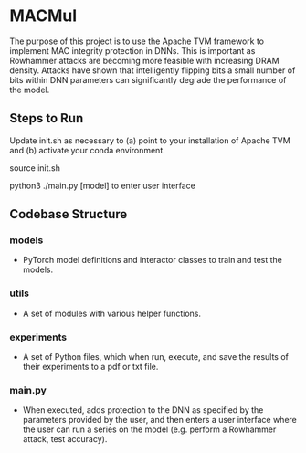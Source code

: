 # MACMul
The purpose of this project is to use the Apache TVM framework to implement MAC integrity protection in DNNs. This is important as Rowhammer attacks are becoming more feasible with increasing DRAM density. Attacks have shown that intelligently flipping bits a small number of bits within DNN parameters can significantly degrade the performance of the model.

## Steps to Run
Update init.sh as necessary to (a) point to your installation of Apache TVM and (b) activate your conda environment.

source init.sh

python3 ./main.py [model] to enter user interface

## Codebase Structure
### models
* PyTorch model definitions and interactor classes to train and test the models.

### utils
* A set of modules with various helper functions.

### experiments
* A set of Python files, which when run, execute, and save the results of their experiments to a pdf or txt file.

### main.py
* When executed, adds protection to the DNN as specified by the parameters provided by the user, and then enters a user interface where the user can run a series on the model (e.g. perform a Rowhammer attack, test accuracy).

